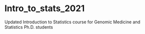 # Intro_to_stats_2021
Updated Introduction to Statistics course for Genomic Medicine and Statistics Ph.D. students
